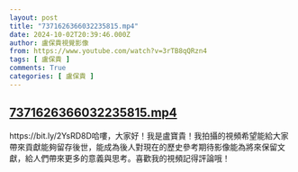 ```yaml
---
layout: post
title: "7371626366032235815.mp4"
date: 2024-10-02T20:39:46.000Z
author: 盧保貴視覺影像
from: https://www.youtube.com/watch?v=3rTB8qQRzn4
tags: [ 盧保貴 ]
comments: True
categories: [ 盧保貴 ]
---
```

<!--1727901586000-->
[7371626366032235815.mp4](https://www.youtube.com/watch?v=3rTB8qQRzn4)
------

<div>
https://bit.ly/2YsRD8D哈嘍，大家好！我是盧寶貴！我拍攝的視頻希望能給大家帶來貢獻能夠留存後世，能成為後人對現在的歷史參考期待影像能為將來保留文獻，給人們帶來更多的意義與思考。喜歡我的視頻記得評論哦！
</div>
